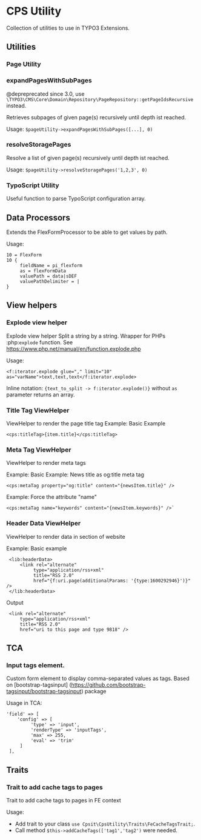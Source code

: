 CPS Utility
==============================================================

Collection of utilities to use in TYPO3 Extensions.

## Utilities

### Page Utility

### expandPagesWithSubPages

@depreprecated since 3.0, use `\TYPO3\CMS\Core\Domain\Repository\PageRepository::getPageIdsRecursive` instead.

Retrieves subpages of given page(s) recursively until depth ist reached.

Usage: `$pageUtility->expandPagesWithSubPages([...], 0)`

### resolveStoragePages

Resolve a list of given page(s)  recursively until depth ist reached.

Usage: `$pageUtility->resolveStoragePages('1,2,3', 0)`

### TypoScript Utility

Useful function to parse TypoScript configuration array.

## Data Processors

Extends the FlexFormProcessor to be able to get values by path.

Usage:

```
10 = FlexForm
10 {
     fieldName = pi_flexform
     as = flexFormData
     valuePath = data|sDEF
     valuePathDelimiter = |
}
```

## View helpers

### Explode view helper

Explode view helper Split a string by a string.
Wrapper for PHPs :php:`explode` function.
See https://www.php.net/manual/en/function.explode.php

Usage:

```
<f:iterator.explode glue="," limit="10" as="varName">text,text,text</f:iterator.explode>
```

Inline notation: `{text_to_split -> f:iterator.explode()}` without `as` parameter returns an array.

### Title Tag ViewHelper

ViewHelper to render the page title tag
Example: Basic Example

```
<cps:titleTag>{item.title}</cps:titleTag>
```

### Meta Tag ViewHelper

ViewHelper to render meta tags

Example: Basic Example: News title as og:title meta tag
```
<cps:metaTag property="og:title" content="{newsItem.title}" />
```
Example: Force the attribute "name"
```
<cps:metaTag name="keywords" content="{newsItem.keywords}" />`
```

### Header Data ViewHelper

ViewHelper to render data in <head> section of website

Example: Basic example

```
 <lib:headerData>
     <link rel="alternate"
          type="application/rss+xml"
          title="RSS 2.0"
          href="{f:uri.page(additionalParams: '{type:1600292946}')}" />
 </lib:headerData>
```

Output

```
 <link rel="alternate"
     type="application/rss+xml"
     title="RSS 2.0"
     href="uri to this page and type 9818" />
```

## TCA

### Input tags element.

Custom form element to display comma-separated values as tags. Based on  [bootstrap-tagsinput] (https://github.com/bootstrap-tagsinput/bootstrap-tagsinput) package

Usage in TCA:

```
'field' => [
    'config' => [
         'type' => 'input',
         'renderType' => 'inputTags',
         'max' => 255,
         'eval' => 'trim'
     ]
 ],
```

## Traits

### Trait to add cache tags to pages

Trait to add cache tags to pages in FE context

Usage:
- Add trait to your class `use Cpsit\CpsUtility\Traits\FeCacheTagsTrait;`.
- Call method `$this->addCacheTags(['tag1','tag2')` were needed.

